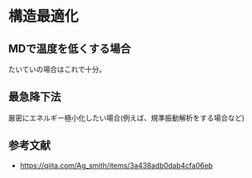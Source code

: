 # 構造最適化

## MDで温度を低くする場合

たいていの場合はこれで十分。

## 最急降下法

厳密にエネルギー極小化したい場合(例えば、規準振動解析をする場合など)

## 参考文献

* https://qiita.com/Ag_smith/items/3a438adb0dab4cfa06eb